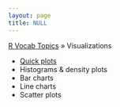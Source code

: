 ```yaml
---
layout: page
title: NULL
---
```


[R Vocab Topics](index) &#187; Visualizations

* [Quick plots](quickplots)
* Histograms & density plots
* Bar charts
* Line charts
* Scatter plots
